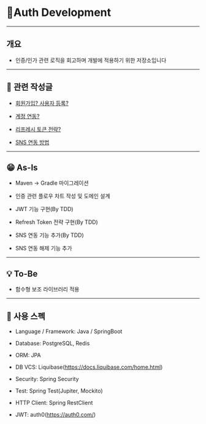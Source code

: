 # Auth Development
---
## 개요
- 인증/인가 관련 로직을 회고하며 개발에 적용하기 위한 저장소입니다


---
## 📝 관련 작성글
* [회원가입? 사용자 등록?](https://velog.io/@seculoper235/%EA%B3%A0%EB%AF%BC-%ED%9A%8C%EC%9B%90%EA%B0%80%EC%9E%85-%EC%82%AC%EC%9A%A9%EC%9E%90-%EB%93%B1%EB%A1%9D)

* [계정 연동?](https://velog.io/@seculoper235/%EB%8F%84%EB%A9%94%EC%9D%B8-%EC%86%8C%EC%85%9C-%EB%A1%9C%EA%B7%B8%EC%9D%B8-%EC%97%B0%EB%8F%99-%EB%B0%A9%EB%B2%95%EC%9E%91%EC%84%B1%EC%A4%91)

* [리프레시 토큰 전략?](https://velog.io/@seculoper235/%EA%B3%A0%EB%AF%BC-%EB%A6%AC%ED%94%84%EB%A0%88%EC%8B%9C-%ED%86%A0%ED%81%B0-%EC%A0%84%EB%9E%B5)

* [SNS 연동 방법](https://velog.io/@seculoper235/%EB%8F%84%EB%A9%94%EC%9D%B8-%EC%86%8C%EC%85%9C-%EB%A1%9C%EA%B7%B8%EC%9D%B8-%EC%97%B0%EB%8F%99-%EB%B0%A9%EB%B2%95%EC%9E%91%EC%84%B1%EC%A4%91)


---
## 😁 As-Is
* Maven -> Gradle 마이그레이션
  
* 인증 관련 플로우 차트 작성 및 도메인 설계

* JWT 기능 구현(By TDD)

* Refresh Token 전략 구현(By TDD)

* SNS 연동 기능 추가(By TDD)

* SNS 연동 해제 기능 추가


---
## 💡 To-Be

* 함수형 보조 라이브러리 적용


---
## 🔎 사용 스펙
* Language / Framework: Java / SpringBoot

* Database: PostgreSQL, Redis

* ORM: JPA

* DB VCS: Liquibase(https://docs.liquibase.com/home.html)

* Security: Spring Security

* Test: Spring Test(Jupiter, Mockito)

* HTTP Client: Spring RestClient

* JWT: auth0(https://auth0.com/)
